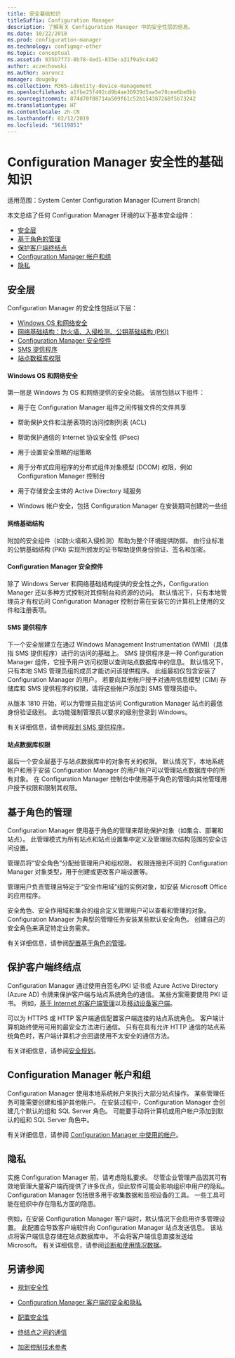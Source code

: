 ```yaml
---
title: 安全基础知识
titleSuffix: Configuration Manager
description: 了解有关 Configuration Manager 中的安全性层的信息。
ms.date: 10/22/2018
ms.prod: configuration-manager
ms.technology: configmgr-other
ms.topic: conceptual
ms.assetid: 035b7f73-8b78-4ed1-835e-a31f9a5c4a02
author: aczechowski
ms.author: aaroncz
manager: dougeby
ms.collection: M365-identity-device-management
ms.openlocfilehash: a1fbe25f492cd9b4ae36939d5aa5e78cee6be0bb
ms.sourcegitcommit: 874d78f08714a509f61c52b154387268f5b73242
ms.translationtype: HT
ms.contentlocale: zh-CN
ms.lasthandoff: 02/12/2019
ms.locfileid: "56119851"
---
```

# <a name="fundamentals-of-security-for-configuration-manager"></a>Configuration Manager 安全性的基础知识

适用范围：System Center Configuration Manager (Current Branch)

本文总结了任何 Configuration Manager 环境的以下基本安全组件：
- [安全层](#bkmk_layers)
- [基于角色的管理](#bkmk_rba)
- [保护客户端终结点](#bkmk_endpoints)
- [Configuration Manager 帐户和组](#bkmk_accounts)
- [隐私](#bkmk_privacy)

## <a name="bkmk_layers"></a> 安全层

Configuration Manager 的安全性包括以下层： 
- [Windows OS 和网络安全](#bkmk_layer-windows)
- [网络基础结构：防火墙、入侵检测、公钥基础结构 (PKI)](#bkmk_layer-network)
- [Configuration Manager 安全控件](#bkmk_layer-cm)
- [SMS 提供程序](#bkmk_layer-provider)
- [站点数据库权限](#bkmk_layer-db)

#### <a name="bkmk_layer-windows"></a> Windows OS 和网络安全
第一层是 Windows 为 OS 和网络提供的安全功能。 该层包括以下组件：  

-   用于在 Configuration Manager 组件之间传输文件的文件共享  

-   帮助保护文件和注册表项的访问控制列表 (ACL)  

-   帮助保护通信的 Internet 协议安全性 (IPsec)  

-   用于设置安全策略的组策略  

-   用于分布式应用程序的分布式组件对象模型 (DCOM) 权限，例如 Configuration Manager 控制台  

-   用于存储安全主体的 Active Directory 域服务  

-   Windows 帐户安全，包括 Configuration Manager 在安装期间创建的一些组  

#### <a name="bkmk_layer-network"></a> 网络基础结构

附加的安全组件（如防火墙和入侵检测）帮助为整个环境提供防御。 由行业标准的公钥基础结构 (PKI) 实现所颁发的证书帮助提供身份验证、签名和加密。  

#### <a name="bkmk_layer-cm"></a> Configuration Manager 安全控件

除了 Windows Server 和网络基础结构提供的安全性之外，Configuration Manager 还以多种方式控制对其控制台和资源的访问。 默认情况下，只有本地管理员才有权访问 Configuration Manager 控制台需在安装它的计算机上使用的文件和注册表项。  

#### <a name="bkmk_layer-provider"></a> SMS 提供程序

下一个安全层建立在通过 Windows Management Instrumentation (WMI)（具体指 SMS 提供程序）进行的访问的基础上。 SMS 提供程序是一种 Configuration Manager 组件，它授予用户访问权限以查询站点数据库中的信息。 默认情况下，只有本地 SMS 管理员组的成员才能访问该提供程序。 此组最初仅包含安装了 Configuration Manager 的用户。 若要向其他帐户授予对通用信息模型 (CIM) 存储库和 SMS 提供程序的权限，请将这些帐户添加到 SMS 管理员组中。  

从版本 1810 开始，可以为管理员指定访问 Configuration Manager 站点的最低身份验证级别。 此功能强制管理员以要求的级别登录到 Windows。 <!--1357013-->  

有关详细信息，请参阅[规划 SMS 提供程序](/sccm/core/plan-design/hierarchy/plan-for-the-sms-provider)。

#### <a name="bkmk_layer-db"></a> 站点数据库权限

最后一个安全层基于与站点数据库中的对象有关的权限。 默认情况下，本地系统帐户和用于安装 Configuration Manager 的用户帐户可以管理站点数据库中的所有对象。 在 Configuration Manager 控制台中使用基于角色的管理向其他管理用户授予权限和限制其权限。  



## <a name="bkmk_rba"></a>基于角色的管理  

 Configuration Manager 使用基于角色的管理来帮助保护对象（如集合、部署和站点）。 此管理模式为所有站点和站点设置集中定义及管理层次结构范围的安全访问设置。 

 管理员将“安全角色”分配给管理用户和组权限。 权限连接到不同的 Configuration Manager 对象类型，用于创建或更改客户端设置等。 

 管理用户负责管理且特定于“安全作用域”组的实例对象，如安装 Microsoft Office 的应用程序。 

 安全角色、安全作用域和集合的组合定义管理用户可以查看和管理的对象。 Configuration Manager 为典型的管理任务安装某些默认安全角色。 创建自己的安全角色来满足特定业务需求。  

 有关详细信息，请参阅[配置基于角色的管理](/sccm/core/servers/deploy/configure/configure-role-based-administration)。  



## <a name="bkmk_endpoints"></a> 保护客户端终结点  

 Configuration Manager 通过使用自签名/PKI 证书或 Azure Active Directory (Azure AD) 令牌来保护客户端与站点系统角色的通信。 某些方案需要使用 PKI 证书。 例如，[基于 Internet 的客户端管理](/sccm/core/clients/manage/plan-internet-based-client-management)以及[移动设备客户端](/sccm/mdm/plan-design/plan-on-premises-mdm)。  

 可以为 HTTPS 或 HTTP 客户端通信配置客户端连接的站点系统角色。 客户端计算机始终使用可用的最安全方法进行通信。 只有在具有允许 HTTP 通信的站点系统角色时，客户端计算机才会回退使用不太安全的通信方法。  

 有关详细信息，请参阅[安全规划](/sccm/core/plan-design/security/plan-for-security)。



## <a name="bkmk_accounts"></a> Configuration Manager 帐户和组  

 Configuration Manager 使用本地系统帐户来执行大部分站点操作。 某些管理任务可能需要创建和维护其他帐户。 在安装过程中，Configuration Manager 会创建几个默认的组和 SQL Server 角色。 可能要手动将计算机或用户帐户添加到默认的组和 SQL Server 角色中。  

 有关详细信息，请参阅 [Configuration Manager 中使用的帐户](/sccm/core/plan-design/hierarchy/accounts)。  



## <a name="bkmk_privacy"></a> 隐私  

 实施 Configuration Manager 前，请考虑隐私要求。 尽管企业管理产品因其可有效地管理大量客户端而提供了许多优点，但此软件可能会影响组织中用户的隐私。 Configuration Manager 包括很多用于收集数据和监视设备的工具。 一些工具可能在组织中存在隐私方面的隐患。  

 例如，在安装 Configuration Manager 客户端时，默认情况下会启用许多管理设置。 此配置会导致客户端软件向 Configuration Manager 站点发送信息。 该站点将客户端信息存储在站点数据库中。 不会将客户端信息直接发送给 Microsoft。 有关详细信息，请参阅[诊断和使用情况数据](/sccm/core/plan-design/diagnostics/diagnostics-and-usage-data)。



## <a name="see-also"></a>另请参阅

- [规划安全性](/sccm/core/plan-design/security/plan-for-security)  

- [Configuration Manager 客户端的安全和隐私](/sccm/core/clients/deploy/plan/security-and-privacy-for-clients)  

- [配置安全性](/sccm/core/plan-design/security/configure-security)   

- [终结点之间的通信](/sccm/core/plan-design/hierarchy/communications-between-endpoints)  

- [加密控制技术参考](/sccm/core/plan-design/security/cryptographic-controls-tehnical-reference)  
